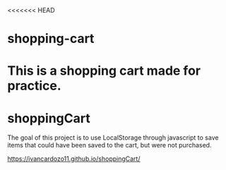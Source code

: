 <<<<<<< HEAD
# shopping-cart
This is a shopping cart  made for practice.
=======
# shoppingCart
The goal of this project is to use LocalStorage through javascript to save items that could have been saved to the cart, but were not purchased.

https://ivancardozo11.github.io/shoppingCart/

